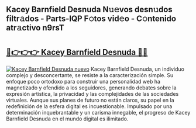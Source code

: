 ## Kacey Barnfield Desnuda N𝚞𝚎vos desn𝚞dos filtr𝚊dos - Parts-lQP F𝚘tos vid𝚎o - C𝚘ntenido atr𝚊ctivo n9rsT

# <h2><a href="http://mb0hzz.tromn.icu/?c=Kacey+Barnfield+Desnuda">🔗👉👉👉 Kacey Barnfield Desnuda 🔗🔗</a></h2>

[![Kacey Barnfield Desnuda nuevo](https://i.imgur.com/pEAQMta.gif)](http://mb0hzz.tromn.icu/?c=Kacey+Barnfield+Desnuda)
Kacey Barnfield Desnuda, un individuo complejo y desconcertante, se resiste a la caracterización simple. Su enfoque poco ortodoxo para construir una personalidad web ha magnetizado y ofendido a los seguidores, generando debates sobre la expresión artística, la privacidad y las complejidades de las sociedades virtuales. Aunque sus planes de futuro no están claros, su papel en la redefinición de la esfera digital es incuestionable. Impulsado por una determinación inquebrantable y un carisma innegable, el progreso de Kacey Barnfield Desnuda en el mundo digital es ilimitado.
